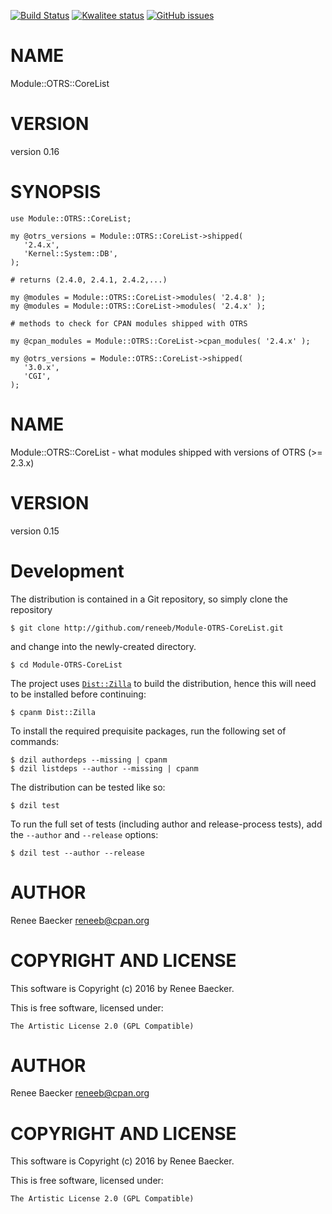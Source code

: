 [![Build Status](https://travis-ci.org/reneeb/Module-OTRS-CoreList.svg?branch=master)](https://travis-ci.org/reneeb/Module-OTRS-CoreList)
[![Kwalitee status](https://cpants.cpanauthors.org/dist/Module-OTRS-CoreList.png)](https://cpants.cpanauthors.org/dist/Module-OTRS-CoreList)
[![GitHub issues](https://img.shields.io/github/issues/reneeb/Module-OTRS-CoreList.svg)](https://github.com/reneeb/Module-OTRS-CoreList/issues)

# NAME

Module::OTRS::CoreList

# VERSION

version 0.16

# SYNOPSIS

    use Module::OTRS::CoreList;

    my @otrs_versions = Module::OTRS::CoreList->shipped(
       '2.4.x',
       'Kernel::System::DB',
    );

    # returns (2.4.0, 2.4.1, 2.4.2,...)

    my @modules = Module::OTRS::CoreList->modules( '2.4.8' );
    my @modules = Module::OTRS::CoreList->modules( '2.4.x' );

    # methods to check for CPAN modules shipped with OTRS

    my @cpan_modules = Module::OTRS::CoreList->cpan_modules( '2.4.x' );

    my @otrs_versions = Module::OTRS::CoreList->shipped(
       '3.0.x',
       'CGI',
    );

# NAME

Module::OTRS::CoreList - what modules shipped with versions of OTRS (>= 2.3.x)

# VERSION

version 0.15



# Development

The distribution is contained in a Git repository, so simply clone the
repository

```
$ git clone http://github.com/reneeb/Module-OTRS-CoreList.git
```

and change into the newly-created directory.

```
$ cd Module-OTRS-CoreList
```

The project uses [`Dist::Zilla`](https://metacpan.org/pod/Dist::Zilla) to
build the distribution, hence this will need to be installed before
continuing:

```
$ cpanm Dist::Zilla
```

To install the required prequisite packages, run the following set of
commands:

```
$ dzil authordeps --missing | cpanm
$ dzil listdeps --author --missing | cpanm
```

The distribution can be tested like so:

```
$ dzil test
```

To run the full set of tests (including author and release-process tests),
add the `--author` and `--release` options:

```
$ dzil test --author --release
```

# AUTHOR

Renee Baecker <reneeb@cpan.org>

# COPYRIGHT AND LICENSE

This software is Copyright (c) 2016 by Renee Baecker.

This is free software, licensed under:

    The Artistic License 2.0 (GPL Compatible)

# AUTHOR

Renee Baecker <reneeb@cpan.org>

# COPYRIGHT AND LICENSE

This software is Copyright (c) 2016 by Renee Baecker.

This is free software, licensed under:

    The Artistic License 2.0 (GPL Compatible)
